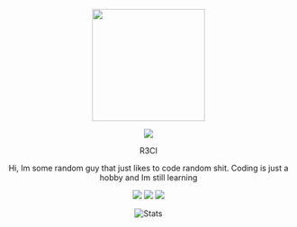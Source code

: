 <p align="center">
  <img src="https://imgur.com/8bv5YQd.png" width="200">
</p>

<p align="center">
  <img src="https://discord.c99.nl/widget/theme-4/1125147653970337896.png">
</p>

<p align="center">
  R3CI
</p>
<p align="center">
  Hi, Im some random guy that just likes to code random shit. Coding is just a hobby and Im still learning
</p>

<p align="center">
  <img src="https://komarev.com/ghpvc/?username=r3ci&label=Profile%20views&color=000000&style=for-the-badge"/>
  <img src="https://img.shields.io/github/followers/R3CI?color=black&style=for-the-badge&logo=github&label=Follows"/>
  <img src="https://img.shields.io/github/stars/R3CI?color=black&style=for-the-badge&logo=github&label=Stars"/>
</p>

<p align="center">
  <img src="https://github-readme-stats.vercel.app/api?username=R3CI&show_icons=true&theme=transparent&hide_border=true&text_color=CCCCCC&title_color=CCCCCC&icon_color=CCCCCC" alt="Stats">
</p>

